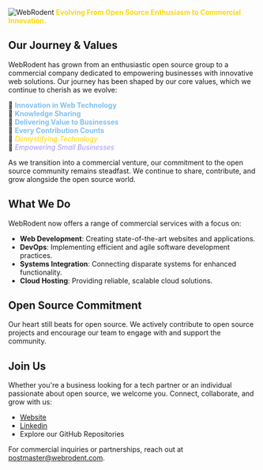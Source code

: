 <!-- contents of title.svg is from github.com/aeneasr/aeneasr -->
![WebRodent]([title.svg](https://raw.githubusercontent.com/WebRodent/.github/main/head_tag_image.png))
<b style='color:gold'>Evolving From Open Source Enthusiasm to Commercial Innovation.</b></br>

## Our Journey & Values

WebRodent has grown from an enthusiastic open source group to a commercial company dedicated to empowering businesses with innovative web solutions. Our journey has been shaped by our core values, which we continue to cherish as we evolve:

  💙 <b style='color:#80c0f2'>Innovation in Web Technology</b></br>
  💙 <b style='color:#80c0f2'>Knowledge Sharing</b></br>
  💙 <b style='color:#80c0f2'>Delivering Value to Businesses</b></br>
  💙 <b style='color:#80c0f2'>Every Contribution Counts</b></br>
  💛 <i style='color:gold'>Demystifying Technology</i></br>
  💜 <i style='color:#ac93ff'>Empowering Small Businesses</i></br>

As we transition into a commercial venture, our commitment to the open source community remains steadfast. We continue to share, contribute, and grow alongside the open source world.

## What We Do

WebRodent now offers a range of commercial services with a focus on:

- **Web Development**: Creating state-of-the-art websites and applications.
- **DevOps**: Implementing efficient and agile software development practices.
- **Systems Integration**: Connecting disparate systems for enhanced functionality.
- **Cloud Hosting**: Providing reliable, scalable cloud solutions.

## Open Source Commitment

Our heart still beats for open source. We actively contribute to open source projects and encourage our team to engage with and support the community.

## Join Us

Whether you're a business looking for a tech partner or an individual passionate about open source, we welcome you. Connect, collaborate, and grow with us:

- [Website](https://www.webrodent.com/)
- [Linkedin](https://www.linkedin.com/company/webrodent)
- Explore our GitHub Repositories

For commercial inquiries or partnerships, reach out at [postmaster@webrodent.com](mailto:postmaster@webrodent.com).
